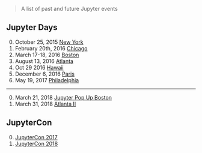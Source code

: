 
>A list of past and future Jupyter events

## Jupyter Days



0. October 25, 2015 [New York](https://blog.jupyter.org/jupyterday-nyc-333efb100d08)
0. February 20th, 2016 [Chicago](https://blog.jupyter.org/jupyterday-chicago-2016-126946f33fc6)
0. March 17-18, 2016 [Boston](https://blog.jupyter.org/jupyterdays-boston-2016-80816ab9954f)
0. August 13, 2016 [Atlanta](https://jupyterday-atlanta-2016.github.io)
0. Oct 29 2016 [Hawaii](https://blog.jupyter.org/jupyterday-hawaii-2016-da8569d52e12)
0. December 6, 2016 [Paris](https://blog.jupyter.org/jupyterday-paris-4afa5e97cb1a)
0. May 19, 2017 [Philadelphia](https://jupyterday.blogs.brynmawr.edu/)

---

0. March 21, 2018 [Jupyter Pop Up Boston](https://conferences.oreilly.com/jupyter/popup-ma?cmp=tw-data-confpro-home-na_popup_cfp)
0. March 31, 2018 [Atlanta II]()

## JupyterCon

0. [JupyterCon 2017](https://conferences.oreilly.com/jupyter/jup-ny-2017)
0. [JupyterCon 2018](https://conferences.oreilly.com/jupyter/jup-ny/)
